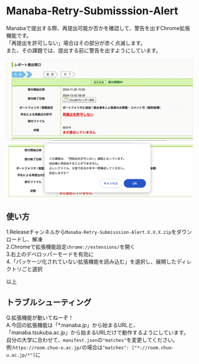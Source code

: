 # Manaba-Retry-Submisssion-Alert
Manabaで提出する際、再提出可能か否かを確認して、警告を出すChrome拡張機能です。
<br>「再提出を許可しない」場合はその部分が赤く点滅します。
<br>また、その課題では、提出する前に警告を出すようにしています。

![画面収録-2024-11-26-15.52.33.gif](Example-image/%E7%94%BB%E9%9D%A2%E5%8F%8E%E9%8C%B2-2024-11-26-15.52.33.gif)
![スクリーンショット 2024-11-26 15.56.36.png](Example-image/%E3%82%B9%E3%82%AF%E3%83%AA%E3%83%BC%E3%83%B3%E3%82%B7%E3%83%A7%E3%83%83%E3%83%88%202024-11-26%2015.56.36.png)

## 使い方
1.Releaseチャンネルから``Manaba-Retry-Submisssion-Alert.X.X.X.zip``をダウンロードし、解凍
<br>2.Chromeで拡張機能設定``chrome://extensions/``を開く
<br>3.右上のデベロッパーモードを有効に 
<br>4.「パッケージ化されていない拡張機能を読み込む」を選択し、展開したディレクトリごと選択

以上

## トラブルシューティング
Q.拡張機能が動いてねーぞ！
<br>A.今回の拡張機能は「*.manaba.jp」から始まるURLと、「manaba.tsukuba.ac.jp」から始まるURLだけで動作するようにしています。
<br>自分の大学に合わせて、``manifest.json``の``"matches"``を変更してください。
<br>例:```https://room.chuo-u.ac.jp/```の場合は```"matches": ["*://room.chuo-u.ac.jp/*"]```に

